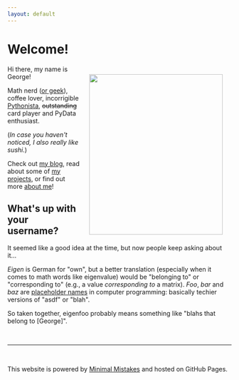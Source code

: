 ```yaml
---
layout: default
---
```


# Welcome!

<img style="float: right; width: 300px; height: 360px; margin: 20px 20px;"
src="https://raw.githubusercontent.com/eigenfoo/eigenfoo.github.io/master/assets/images/portrait.png">

Hi there, my name is George!

Math nerd ([or geek](http://gizmodo.com/5528552/this-is-why-im-not-a-dork)),
coffee lover, incorrigible
[Pythonista](https://www.quora.com/Whats-the-exact-difference-between-a-Pythoneer-and-a-Pythonista),
~~outstanding~~ card player and PyData enthusiast.

(_In case you haven't noticed, I also really like sushi._)

Check out [my blog](https://eigenfoo.github.io/blog/), read about some of [my
projects](https://eigenfoo.github.io/projects/), or find out more [about
me](https://eigenfoo.github.io/about/)!

## What's up with your username?

It seemed like a good idea at the time, but now people keep asking about it...

_Eigen_ is German for "own", but a better translation (especially when it comes
to math words like eigenvalue) would be "belonging to" or "corresponding to"
(e.g., a value _corresponding to_ a matrix). _Foo_, _bar_ and _baz_ are
[placeholder names](https://en.wikipedia.org/wiki/Foobar) in computer
programming: basically techier versions of "asdf" or "blah".

So taken together, eigenfoo probably means something like "blahs that
belong to [George]".

<br/>

---

<br/>

This website is powered by [Minimal
Mistakes](https://mmistakes.github.io/minimal-mistakes/) and hosted on GitHub
Pages.
